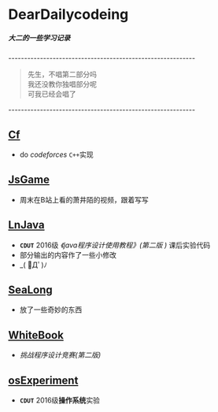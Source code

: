   DearDailycodeing
  ================
 ##### **_大二的一些学习记录_**<br>


 -----------------------------------------------------------<br>
> 先生，不唱第二部分吗<br>
> 我还没教你独唱部分呢<br>
> 可我已经会唱了<br>

-----------------------------------------------------------<br>
 ## [Cf](https://github.com/anlance/anlance/tree/master/Cf)
   * do *codeforces*  `C++`实现<br>
 ## [JsGame](https://github.com/anlance/anlance/tree/master/JsGame)
   * 周末在B站上看的萧井陌的视频，跟着写写<br>
 ## [LnJava](https://github.com/anlance/anlance/tree/master/LnJava)
   * **`CDUT`** 2016级 _《java程序设计使用教程》(第二版 )_  课后实验代码<br>
   * 部分输出的内容作了一些小修改<br>
   * _( ﾟДﾟ)ﾉ<br>
 ## [SeaLong](https://github.com/anlance/anlance/tree/master/SeaLong)
   * 放了一些奇妙的东西<pr>
 ## [WhiteBook](https://github.com/anlance/anlance/tree/master/WhiteBook)
   * _挑战程序设计竞赛(第二版)_ <br>
 ## [osExperiment](https://github.com/anlance/anlance/tree/master/osExperiment)
   * **`CDUT`** 2016级**操作系统**实验<br>